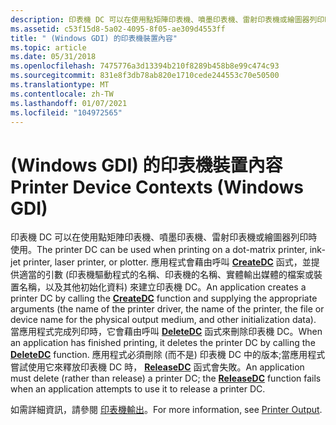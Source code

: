 ```yaml
---
description: 印表機 DC 可以在使用點矩陣印表機、噴墨印表機、雷射印表機或繪圖器列印時使用。
ms.assetid: c53f15d8-5a02-4095-8f05-ae309d4553ff
title: " (Windows GDI) 的印表機裝置內容"
ms.topic: article
ms.date: 05/31/2018
ms.openlocfilehash: 7475776a3d13394b210f8289b458b8e99c474c93
ms.sourcegitcommit: 831e8f3db78ab820e1710cede244553c70e50500
ms.translationtype: MT
ms.contentlocale: zh-TW
ms.lasthandoff: 01/07/2021
ms.locfileid: "104972565"
---
```

# <a name="printer-device-contexts-windows-gdi"></a><span data-ttu-id="f82f3-103"> (Windows GDI) 的印表機裝置內容</span><span class="sxs-lookup"><span data-stu-id="f82f3-103">Printer Device Contexts (Windows GDI)</span></span>

<span data-ttu-id="f82f3-104">印表機 DC 可以在使用點矩陣印表機、噴墨印表機、雷射印表機或繪圖器列印時使用。</span><span class="sxs-lookup"><span data-stu-id="f82f3-104">The printer DC can be used when printing on a dot-matrix printer, ink-jet printer, laser printer, or plotter.</span></span> <span data-ttu-id="f82f3-105">應用程式會藉由呼叫 [**CreateDC**](/windows/desktop/api/Wingdi/nf-wingdi-createdca) 函式，並提供適當的引數 (印表機驅動程式的名稱、印表機的名稱、實體輸出媒體的檔案或裝置名稱，以及其他初始化資料) 來建立印表機 DC。</span><span class="sxs-lookup"><span data-stu-id="f82f3-105">An application creates a printer DC by calling the [**CreateDC**](/windows/desktop/api/Wingdi/nf-wingdi-createdca) function and supplying the appropriate arguments (the name of the printer driver, the name of the printer, the file or device name for the physical output medium, and other initialization data).</span></span> <span data-ttu-id="f82f3-106">當應用程式完成列印時，它會藉由呼叫 [**DeleteDC**](/windows/desktop/api/Wingdi/nf-wingdi-deletedc) 函式來刪除印表機 DC。</span><span class="sxs-lookup"><span data-stu-id="f82f3-106">When an application has finished printing, it deletes the printer DC by calling the [**DeleteDC**](/windows/desktop/api/Wingdi/nf-wingdi-deletedc) function.</span></span> <span data-ttu-id="f82f3-107">應用程式必須刪除 (而不是) 印表機 DC 中的版本;當應用程式嘗試使用它來釋放印表機 DC 時， [**ReleaseDC**](/windows/desktop/api/Winuser/nf-winuser-releasedc) 函式會失敗。</span><span class="sxs-lookup"><span data-stu-id="f82f3-107">An application must delete (rather than release) a printer DC; the [**ReleaseDC**](/windows/desktop/api/Winuser/nf-winuser-releasedc) function fails when an application attempts to use it to release a printer DC.</span></span>

<span data-ttu-id="f82f3-108">如需詳細資訊，請參閱 [印表機輸出](../printdocs/printer-output.md)。</span><span class="sxs-lookup"><span data-stu-id="f82f3-108">For more information, see [Printer Output](../printdocs/printer-output.md).</span></span>

 

 

